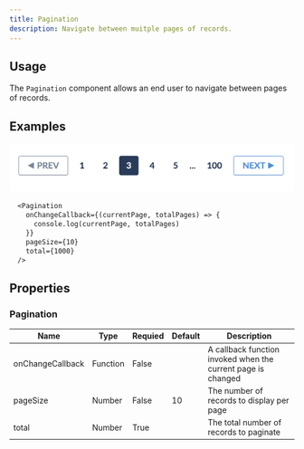 ```yaml
---
title: Pagination
description: Navigate between muitple pages of records.
---
```


## Usage
The `Pagination` component allows an end user to navigate between pages of records.

## Examples

<img src="images/pagination.png" />

```
  <Pagination
    onChangeCallback={(currentPage, totalPages) => {
      console.log(currentPage, totalPages)
    }}
    pageSize={10}
    total={1000}
  />
```

## Properties
### Pagination

| Name             | Type          | Requied | Default | Description                                                  |
|------------------|---------------|---------|---------|--------------------------------------------------------------|
| onChangeCallback | Function<any> | False   |         | A callback function invoked when the current page is changed |
| pageSize         | Number        | False   | 10      | The number of records to display per page                    |
| total            | Number        | True    |         | The total number of records to paginate                      |
